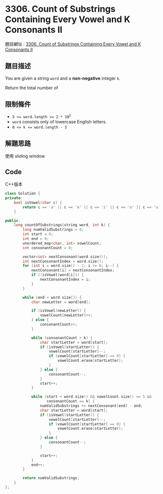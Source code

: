 # 3306. Count of Substrings Containing Every Vowel and K Consonants II

題目網址 : [3306. Count of Substrings Containing Every Vowel and K Consonants II](https://leetcode.com/problems/count-of-substrings-containing-every-vowel-and-k-consonants-ii/description)

## 題目描述

You are given a string `word` and a **non-negative** integer `k`.

Return the total number of

## 限制條件

- <code>5 <= word.length <= 2 \* 10<sup>5</sup></code>
- `word` consists only of lowercase English letters.
- `0 <= k <= word.length - 5`

## 解題思路

使用 sliding window

## Code

C++版本

```C++
class Solution {
private:
    bool isVowel(char c) {
        return c == 'a' || c == 'e' || c == 'i' || c == 'o' || c == 'u';
    }

public:
    long countOfSubstrings(string word, int k) {
        long numValidSubstrings = 0;
        int start = 0;
        int end = 0;
        unordered_map<char, int> vowelCount;
        int consonantCount = 0;

        vector<int> nextConsonant(word.size());
        int nextConsonantIndex = word.size();
        for (int i = word.size() - 1; i >= 0; i--) {
            nextConsonant[i] = nextConsonantIndex;
            if (!isVowel(word[i])) {
                nextConsonantIndex = i;
            }
        }

        while (end < word.size()) {
            char newLetter = word[end];

            if (isVowel(newLetter)) {
                vowelCount[newLetter]++;
            } else {
                consonantCount++;
            }

            while (consonantCount > k) {
                char startLetter = word[start];
                if (isVowel(startLetter)) {
                    vowelCount[startLetter]--;
                    if (vowelCount[startLetter] == 0) {
                        vowelCount.erase(startLetter);
                    }
                } else {
                    consonantCount--;
                }
                start++;
            }

            while (start < word.size() && vowelCount.size() == 5 &&
                   consonantCount == k) {
                numValidSubstrings += nextConsonant[end] - end;
                char startLetter = word[start];
                if (isVowel(startLetter)) {
                    vowelCount[startLetter]--;
                    if (vowelCount[startLetter] == 0) {
                        vowelCount.erase(startLetter);
                    }
                } else {
                    consonantCount--;
                }

                start++;
            }
            end++;
        }

        return numValidSubstrings;
    }
};
```
